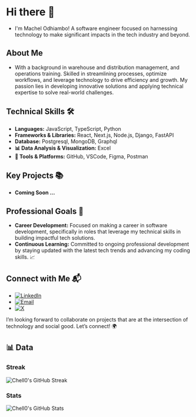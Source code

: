 # Hi there 👋
- I'm Machel Odhiambo! A software engineer focused on harnessing 
  technology to make significant impacts in the tech industry and beyond.

## About Me
- With a background in warehouse and distribution management, and operations training. Skilled in streamlining 
  processes, optimize workflows, and leverage technology to drive efficiency and growth. My passion lies in
  developing innovative solutions and applying technical expertise to solve real-world challenges.

## Technical Skills 🛠️
- **Languages:** JavaScript, TypeScript, Python
- **Frameworks & Libraries:** React, Next.js, Node.js, Django, FastAPI
- **Database:** Postgresql, MongoDB, Graphql
- **📊 Data Analysis & Visualization:** Excel
- **🧰 Tools & Platforms:** GitHub, VSCode, Figma, Postman

## Key Projects 📚
- **Coming Soon ...**

[//]: # (You can view them [here]&#40;https://chell0.github.io/#&#41;.)

## Professional Goals 🚀
- **Career Development:** Focused on making a career in software development, specifically in roles that leverage my 
  technical skills in building impactful tech solutions.
- **Continuous Learning:** Committed to ongoing professional development by staying updated with the latest tech trends and advancing my coding skills. 📈

## Connect with Me 📬
- [![LinkedIn](https://img.shields.io/badge/-LinkedIn-0A66C2?style=flat&logo=linkedin&logoColor=white)](https://www.linkedin.com/in/gabrielmachelo/)
- [![Email](https://img.shields.io/badge/-Email-D14836?style=flat&logo=gmail&logoColor=white)](mailto:machelgabriel@gmail.com)
-  [![X](https://img.shields.io/badge/-Twitter-1DA1F2?style=flat&logo=X&logoColor=white)](https://x.com/CodeWithChelloh)

I’m looking forward to collaborate on projects that are at the intersection of technology and social good. Let’s 
connect! 🌍

## 📊 Data
### Streak

![Chell0's GitHub Streak](https://github-readme-streak-stats.herokuapp.com/?user=Chell0&show_icons=true&theme=gruvbox)

### Stats

![Chell0's GitHub Stats](https://github-readme-stats.vercel.app/api?username=Chell0&show_icons=true&theme=gruvbox)

[//]: # (### Languages Used)

[//]: # ()
[//]: # ([![Top Langs]&#40;https://github-readme-stats.vercel.app/api/top-langs/?username=Chell0&layout=pie&theme=gruvbox&show_border=true&#41;]&#40;https://github.com/Chell0/github-readme-stats&#41;)

[//]: # ()
[//]: # (### Wakatime Report)

[//]: # ([![Chell0's wakatime stats]&#40;https://github-readme-stats.vercel.app/api/wakatime?username=Chell0&theme=gruvbox&show_border=true&#41;]&#40;https://github.com/Chell0/github-readme-stats&#41;)
